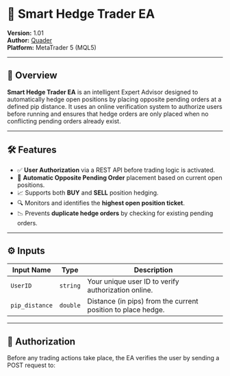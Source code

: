 # 🧠 Smart Hedge Trader EA

**Version:** 1.01  
**Author:** [Quader](https://quader864.github.io)  
**Platform:** MetaTrader 5 (MQL5)

---

## 📌 Overview

**Smart Hedge Trader EA** is an intelligent Expert Advisor designed to automatically hedge open positions by placing opposite pending orders at a defined pip distance. It uses an online verification system to authorize users before running and ensures that hedge orders are only placed when no conflicting pending orders already exist.

---

## 🛠️ Features

- ✅ **User Authorization** via a REST API before trading logic is activated.
- 🔁 **Automatic Opposite Pending Order** placement based on current open positions.
- 📈 Supports both **BUY** and **SELL** position hedging.
- 🔍 Monitors and identifies the **highest open position ticket**.
- 📉 Prevents **duplicate hedge orders** by checking for existing pending orders.

---

## ⚙️ Inputs

| Input Name      | Type     | Description                                                  |
|-----------------|----------|--------------------------------------------------------------|
| `UserID`        | `string` | Your unique user ID to verify authorization online.          |
| `pip_distance`  | `double` | Distance (in pips) from the current position to place hedge. |

---

## 🔐 Authorization

Before any trading actions take place, the EA verifies the user by sending a POST request to:

